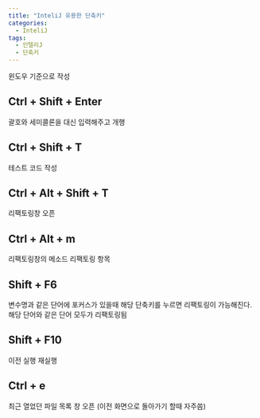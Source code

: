 ```yaml
---
title: "InteliJ 유용한 단축키"
categories:
  - InteliJ
tags:
  - 인텔리J
  - 단축키
---
```


윈도우 기준으로 작성


## Ctrl + Shift + Enter
괄호와 세미콜론을 대신 입력해주고 개행

## Ctrl + Shift + T
테스트 코드 작성

## Ctrl + Alt + Shift +  T
리팩토링창 오픈

## Ctrl + Alt + m
리팩토링창의 메소드 리팩토링 항목

## Shift + F6
변수명과 같은 단어에 포커스가 있을때 해당 단축키를 누르면 리팩토링이 가능해진다. 해당 단어와 같은 단어 모두가 리팩토링됨

## Shift + F10
이전 실행 재실행

## Ctrl + e
최근 열었던 파일 목록 창 오픈 (이전 화면으로 돌아가기 할때 자주씀)
